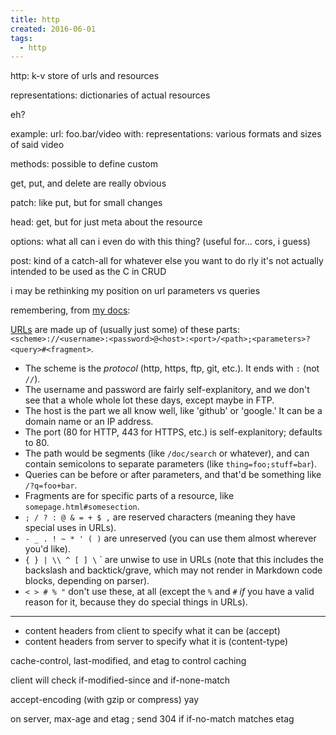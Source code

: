 ```yaml
---
title: http
created: 2016-06-01
tags:
  - http
---
```


http: k-v store of urls and resources

representations: dictionaries of actual resources

eh?

example: url: foo.bar/video with:
representations: various formats and sizes of said video

methods: possible to define custom

get, put, and delete are really obvious

patch: like put, but for small changes

head: get, but for just meta about the resource

options: what all can i even do with this thing?
(useful for... cors, i guess)

post: kind of a catch-all for whatever else you want to do rly
it's not actually intended to be used as the C in CRUD

i may be rethinking my position on url parameters vs queries

remembering, from [my docs](http://mdkb.zacanger.com/urls):

[URLs](http://www.ietf.org/rfc/rfc2396.txt) are made up of (usually just some) of these parts:
`<scheme>://<username>:<password>@<host>:<port>/<path>;<parameters>?<query>#<fragment>`.

* The scheme is the _protocol_ (http, https, ftp, git, etc.). It ends with `:` (not `//`).
* The username and password are fairly self-explanitory, and we don't see that a whole whole lot these days, except
  maybe in FTP.
* The host is the part we all know well, like 'github' or 'google.' It can be a domain name or an IP address.
* The port (80 for HTTP, 443 for HTTPS, etc.) is self-explanitory; defaults to 80.
* The path would be segments (like `/doc/search` or whatever), and can contain semicolons to separate parameters (like `thing=foo;stuff=bar`).
* Queries can be before or after parameters, and that'd be something like `/?q=foo+bar`.
* Fragments are for specific parts of a resource, like `somepage.html#somesection`.
* `; / ? : @ & = + $ ,` are reserved characters (meaning they have special uses in URLs).
* `- _ . ! ~ * ' ( )` are unreserved (you can use them almost wherever you'd like).
* `{ } | \\ ^ [ ] \` ` are unwise to use in URLs (note that this includes the backslash and backtick/grave, which may not render in Markdown code blocks, depending on parser).
* `< > # % "` don't use these, at all (except the `%` and `#` _if_ you have a valid reason for it, because they do special things in URLs).

--------

* content headers from client to specify what it can be (accept)
* content headers from server to specify what it is (content-type)

cache-control, last-modified, and etag to control caching

client will check if-modified-since and if-none-match

accept-encoding (with gzip or compress) yay

on server, max-age and etag ; send 304 if if-no-match matches etag
